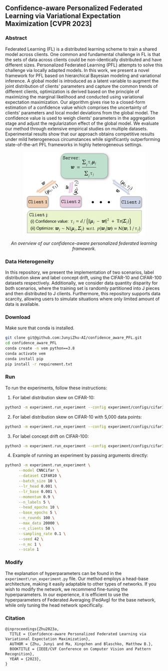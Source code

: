 ## Confidence-aware Personalized Federated Learning via Variational Expectation Maximization [CVPR 2023]


### Abstract
Federated Learning (FL) is a distributed learning scheme to train a shared model across clients. One common and fundamental challenge in FL is that the sets of data across clients could be non-identically distributed and have different sizes. Personalized Federated Learning (PFL) attempts to solve this challenge via locally adapted models. In this work, we present a novel framework for PFL based on hierarchical Bayesian modeling and variational inference. A global model is introduced as a latent variable to augment the joint distribution of clients' parameters and capture the common trends of different clients, optimization is derived based on the principle of maximizing the marginal likelihood and conducted using variational expectation maximization. Our algorithm gives rise to a closed-form estimation of a confidence value which comprises the uncertainty of clients' parameters and local model deviations from the global model. The confidence value is used to weigh clients' parameters in the aggregation stage and adjust the regularization effect of the global model. We evaluate our method through extensive empirical studies on multiple datasets. Experimental results show that our approach obtains competitive results under mild heterogeneous circumstances while significantly outperforming state-of-the-art PFL frameworks in highly heterogeneous settings.

<p align="center">
      <img width="391" height="268" src=".illustration.png" alt>
</p>
<p align="center">
    <em>An overview of our confidence-aware personalized federated learning framework.</em>
</p>

### Data Heterogeneity
In this repository, we present the implementation of two scenarios, label distribution skew and label concept drift, using the CIFAR-10 and CIFAR-100 datasets respectively. Additionally, we consider data quantity disparity for both scenarios, where the training set is randomly partitioned into J pieces and then distributed to J clients. Furthermore, this repository supports data scarcity, allowing users to simulate situations where only limited amount of data is available.

### Download
Make sure that conda is installed.
```sh
git clone git@github.com:JunyiZhu-AI/confidence_aware_PFL.git
cd confidence_aware_PFL
conda create -n vem python==3.8
conda activate vem
conda install pip
pip install -r requirement.txt
```

### Run
To run the experiments, follow these instructions:

1. For label distribution skew on CIFAR-10:
```sh
python3 -m experiment.run_experiment --config experiment/configs/cifar10.json
```

2. For label distribution skew on CIFAR-10 with 5,000 data points:
```sh
python3 -m experiment.run_experiment --config experiment/configs/cifar10_data5000.json
```

3. For label concept drift on CIFAR-100:
```sh
python3 -m experiment.run_experiment --config experiment/configs/cifar100.json
```

4. Example of running an experiment by passing arguments directly:
```sh
python3 -m experiment.run_experiment \
      --model CNNCifar \
      --dataset CIFAR10 \
      --batch_size 10 \
      --lr_head 0.001 \
      --lr_base 0.001 \
      --momentum 0.9 \
      --n_labels 5 \
      --head_epochs 10 \
      --base_epochs 5 \
      --n_rounds 100 \
      --max_data 20000 \
      --n_clients 50 \
      --sampling_rate 0.1 \
      --seed 42 \
      --n_mc 1 \
      --scale 1
```

### Modify
The explanation of hyperparameters can be found in the ```experiment\run_experiment.py``` file. Our method employs a head-base architecture, making it easily adaptable to other types of networks. If you wish to modify the network, we recommend fine-tuning the hyperparameters. In our experience, it is efficient to use the hyperparameters of Federated Averaging (FedAvg) for the base network, while only tuning the head network specifically.

### Citation
```
@inproceedings{Zhu2023a,
  TITLE = {Confidence-aware Personalized Federated Learning via Variational Expectation Maximization},
  AUTHOR = {Zhu, Junyi and Ma, Xingchen and Blaschko, Matthew B.},
  BOOKTITLE = {IEEE/CVF Conference on Computer Vision and Pattern Recognition},
  YEAR = {2023},
}
```
